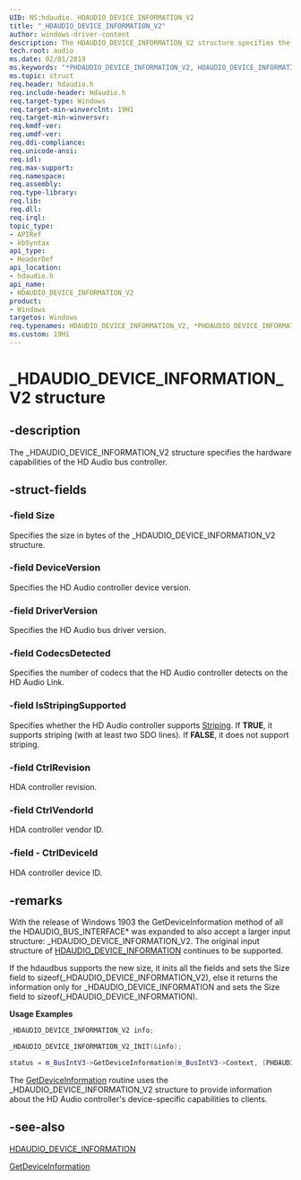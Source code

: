 ```yaml
---
UID: NS:hdaudio._HDAUDIO_DEVICE_INFORMATION_V2
title: "_HDAUDIO_DEVICE_INFORMATION_V2"
author: windows-driver-content
description: The HDAUDIO_DEVICE_INFORMATION_V2 structure specifies the hardware capabilities of the HD Audio bus controller.
tech.root: audio
ms.date: 02/01/2019
ms.keywords: "*PHDAUDIO_DEVICE_INFORMATION_V2, HDAUDIO_DEVICE_INFORMATION_V2, HDAUDIO_DEVICE_INFORMATION_V2 structure [Audio Devices], PHDAUDIO_DEVICE_INFORMATION_V2, PHDAUDIO_DEVICE_INFORMATION_V2 structure pointer [Audio Devices], _HDAUDIO_DEVICE_INFORMATION_V2, aud-prop2_3350e3d4-dfbe-4002-b237-2395f4a07c7f.xml, audio.HDAUDIO_DEVICE_INFORMATION_V2, hdaudio/HDAUDIO_DEVICE_INFORMATION_V2, hdaudio/PHDAUDIO_DEVICE_INFORMATION_V2"
ms.topic: struct
req.header: hdaudio.h
req.include-header: Hdaudio.h
req.target-type: Windows
req.target-min-winverclnt: 19H1
req.target-min-winversvr: 
req.kmdf-ver: 
req.umdf-ver: 
req.ddi-compliance: 
req.unicode-ansi: 
req.idl: 
req.max-support: 
req.namespace: 
req.assembly: 
req.type-library: 
req.lib: 
req.dll: 
req.irql: 
topic_type:
- APIRef
- kbSyntax
api_type:
- HeaderDef
api_location:
- hdaudio.h
api_name:
- HDAUDIO_DEVICE_INFORMATION_V2
product:
- Windows
targetos: Windows
req.typenames: HDAUDIO_DEVICE_INFORMATION_V2, *PHDAUDIO_DEVICE_INFORMATION_V2
ms.custom: 19H1 
---
```


# _HDAUDIO_DEVICE_INFORMATION_V2 structure


## -description

The _HDAUDIO_DEVICE_INFORMATION_V2 structure specifies the hardware capabilities of the HD Audio bus controller.


## -struct-fields

### -field Size

Specifies the size in bytes of the _HDAUDIO_DEVICE_INFORMATION_V2 structure.

### -field DeviceVersion

Specifies the HD Audio controller device version.


### -field DriverVersion

Specifies the HD Audio bus driver version.


### -field CodecsDetected

Specifies the number of codecs that the HD Audio controller detects on the HD Audio Link.


### -field IsStripingSupported

Specifies whether the HD Audio controller supports [Striping](https://docs.microsoft.com/windows-hardware/drivers/audio/striping). If **TRUE**, it supports striping (with at least two SDO lines). If **FALSE**, it does not support striping.

### -field CtrlRevision

HDA controller revision.

### -field CtrlVendorId 

HDA controller vendor ID.

### -field - CtrlDeviceId

HDA controller device ID.



## -remarks

With the release of Windows 1903 the GetDeviceInformation method of all the HDAUDIO_BUS_INTERFACE* was expanded to also accept a larger input structure: _HDAUDIO_DEVICE_INFORMATION_V2. The original input structure of [HDAUDIO_DEVICE_INFORMATION](ns-hdaudio-_hdaudio_device_information.md) continues to be supported. 

If the hdaudbus supports the new size, it inits all the fields and sets the Size field to sizeof(_HDAUDIO_DEVICE_INFORMATION_V2), else it returns the information only for _HDAUDIO_DEVICE_INFORMATION and sets the Size field to sizeof(_HDAUDIO_DEVICE_INFORMATION).

**Usage Examples**

```cpp
_HDAUDIO_DEVICE_INFORMATION_V2 info;

_HDAUDIO_DEVICE_INFORMATION_V2_INIT(&info);

status = m_BusIntV3->GetDeviceInformation(m_BusIntV3->Context, (PHDAUDIO_DEVICE_INFORMATION)&info);
```    

The [GetDeviceInformation](https://docs.microsoft.com/windows-hardware/drivers/ddi/content/hdaudio/nc-hdaudio-pget_device_information) routine uses the _HDAUDIO_DEVICE_INFORMATION_V2 structure to provide information about the HD Audio controller's device-specific capabilities to clients.


## -see-also

[HDAUDIO_DEVICE_INFORMATION](ns-hdaudio-_hdaudio_device_information.md) 

[GetDeviceInformation](https://docs.microsoft.com/windows-hardware/drivers/ddi/content/hdaudio/nc-hdaudio-pget_device_information) 

 

 

